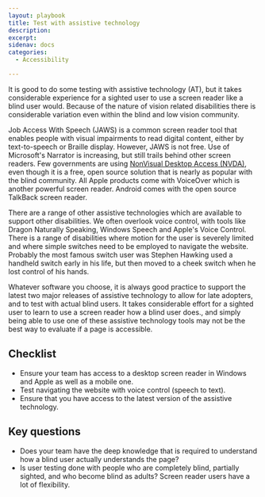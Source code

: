 ```yaml
---
layout: playbook
title: Test with assistive technology
description: 
excerpt: 
sidenav: docs
categories:
  - Accessibility

---
```


It is good to do some testing with assistive technology (AT), but it takes considerable experience for a sighted user to use a screen reader like a blind user would. Because of the nature of vision related disabilities there is considerable variation even within the blind and low vision community.

Job Access With Speech (JAWS) is a common screen reader tool that enables people with visual impairments to read digital content, either by text-to-speech or Braille display. However, JAWS is not free. Use of Microsoft's Narrator is increasing, but still trails behind other screen readers. Few governments are using [NonVisual Desktop Access (NVDA)](https://webaim.org/projects/screenreadersurvey7/), even though it is a free, open source solution that is nearly as popular with the blind community. All Apple products come with VoiceOver which is another powerful screen reader. Android comes with the open source TalkBack screen reader.

There are a range of other assistive technologies which are available to support other disabilities. We often overlook voice control, with tools like Dragon Naturally Speaking, Windows Speech and Apple's Voice Control. There is a range of disabilities where motion for the user is severely limited and where simple switches need to be employed to navigate the website. Probably the most famous switch user was Stephen Hawking used a handheld switch early in his life, but then moved to a cheek switch when he lost control of his hands. 

Whatever software you choose, it is always good practice to support the latest two major releases of assistive technology to allow for late adopters, and to test with actual blind users. It takes considerable effort for a sighted user to learn to use a screen reader how a blind user does., and simply being able to use one of these assistive technology tools may not be the best way to evaluate if a page is accessible.

## Checklist

* Ensure your team has access to a desktop screen reader in Windows and Apple as well as a mobile one.
* Test navigating the website with voice control (speech to text).
* Ensure that you have access to the latest version of the assistive technology.

## Key questions

* Does your team have the deep knowledge that is required to understand how a blind user actually understands the page?
* Is user testing done with people who are completely blind, partially sighted, and who become blind as adults? Screen reader users have a lot of flexibility.
